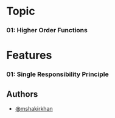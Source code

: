 # Topic

### 01: Higher Order Functions

# Features

### 01: Single Responsibility Principle

## Authors

- [@mshakirkhan](https://www.github.com/mshakirkhan)